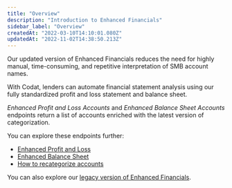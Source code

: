 ```yaml
---
title: "Overview"
description: "Introduction to Enhanced Financials"
sidebar_label: "Overview"
createdAt: "2022-03-10T14:10:01.080Z"
updatedAt: "2022-11-02T14:38:50.213Z"
---
```


Our updated version of Enhanced Financials reduces the need for highly manual, time-consuming, and repetitive interpretation of SMB account names. 

With Codat, lenders can automate financial statement analysis using our fully standardized profit and loss statement and balance sheet.

_Enhanced Profit and Loss Accounts_ and _Enhanced Balance Sheet Accounts_ endpoints return a list of accounts enriched with the latest version of categorization. 

You can explore these endpoints further: 

- [Enhanced Profit and Loss](/assess/reports/enhanced-financials/profit-and-loss)
- [Enhanced Balance Sheet](/assess/reports/enhanced-financials/balance-sheet)
- [How to recategorize accounts](/assess/reports/enhanced-financials/categorize-accounts)

You can also explore our [legacy version of Enhanced Financials](/assess/reports/enhanced-financials-legacy/financials).
